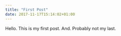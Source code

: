 ```yaml
---
title: "First Post"
date: 2017-11-17T15:14:02+01:00
---
```


Hello.
This is my first post.
And.
Probably not my last.
